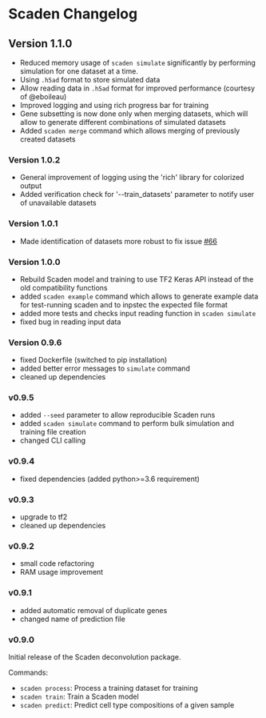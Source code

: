 # Scaden Changelog

## Version 1.1.0

* Reduced memory usage of `scaden simulate` significantly by performing simulation for one dataset at a time.
* Using `.h5ad` format to store simulated data
* Allow reading data in `.h5ad` format for improved performance (courtesy of @eboileau)
* Improved logging and using rich progress bar for training
* Gene subsetting is now done only when merging datasets, which will allow to generate different combinations
of simulated datasets
* Added `scaden merge` command which allows merging of previously created datasets  


### Version 1.0.2

* General improvement of logging using the 'rich' library for colorized output
* Added verification check for '--train_datasets' parameter to notify user of 
  unavailable datasets

### Version 1.0.1

* Made identification of datasets more robust to fix issue [#66](https://github.com/KevinMenden/scaden/issues/66)

### Version 1.0.0

* Rebuild Scaden model and training to use TF2 Keras API instead of the old compatibility functions 
* added `scaden example` command which allows to generate example data for test-running scaden and to inpstec the expected file format
* added more tests and checks input reading function in `scaden simulate`
* fixed bug in reading input data 

### Version 0.9.6

+ fixed Dockerfile (switched to pip installation)
+ added better error messages to `simulate` command
+ cleaned up dependencies

### v0.9.5

* added `--seed` parameter to allow reproducible Scaden runs
* added `scaden simulate` command to perform bulk simulation and training file creation
* changed CLI calling

### v0.9.4

* fixed dependencies (added python>=3.6 requirement)

### v0.9.3

* upgrade to tf2
* cleaned up dependencies

### v0.9.2

* small code refactoring
* RAM usage improvement

### v0.9.1

* added automatic removal of duplicate genes
* changed name of prediction file

### v0.9.0   

Initial release of the Scaden deconvolution package.

Commands:

* `scaden process`: Process a training dataset for training
* `scaden train`: Train a Scaden model
* `scaden predict`: Predict cell type compositions of a given sample